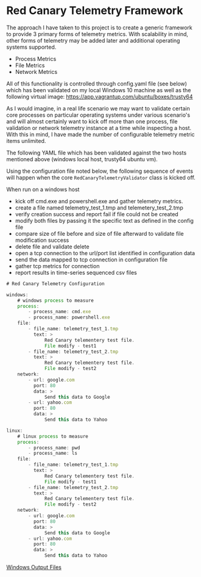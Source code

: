 # Red Canary Telemetry Framework

The approach I have taken to this project is to create a generic framework to provide 3 primary forms of telemetry metrics.  With scalability in mind, other forms of telemetry may be added later and additional operating systems supported.

* Process Metrics
* File Metrics
* Network Metrics

All of this functionality is controlled through config.yaml file (see below) which has been validated on my local Windows 10 machine as well as the following virtual image: https://app.vagrantup.com/ubuntu/boxes/trusty64

As I would imagine, in a real life scenario we may want to validate certain core processes on particular operating systems under various scenario's and will almost certainly want to kick off more than one process, file validation or network telemetry instance at a time while inspecting a host.  With this in mind, I have made the number of configurable telemetry metric items unlimited. 

The following YAML file which has been validated against the two hosts mentioned above (windows local host, trusty64 ubuntu vm).

Using the configuration file noted below, the following sequence of events will happen when the core ```RedCanaryTelemetryValidator``` class is kicked off.

When run on a windows host

* kick off cmd.exe and powershell.exe and gather telemetry metrics.
* create a file named telemetry_test_1.tmp and telemetery_test_2.tmp
* verify creation success and report fail if file could not be created
* modify both files by passing it the specific text as defined in the config file
* compare size of file before and size of file afterward to validate file modification success
* delete file and validate delete
* open a tcp connection to the url/port list identified in configuration data
* send the data mapped to tcp connection in configuration file
* gather tcp metrics for connection
* report results in time-series sequenced csv files

```javascript
# Red Canary Telemetry Configuration

windows:
    # windows process to measure
    process:        
        - process_name: cmd.exe 
        - process_name: powershell.exe
    file: 
        - file_name: telemetry_test_1.tmp
          text: >
              Red Canary telementery test file.
              File modify - test1
        - file_name: telemetry_test_2.tmp
          text: >
              Red Canary telementery test file.
              File modify - test2
    network:
        - url: google.com
          port: 80
          data: >
              Send this data to Google
        - url: yahoo.com
          port: 80
          data: >
              Send this data to Yahoo

linux:
    # linux process to measure
    process:        
        - process_name: pwd
        - process_name: ls
    file: 
        - file_name: telemetry_test_1.tmp
          text: >
              Red Canary telementery test file.
              File modify - test1
        - file_name: telemetry_test_2.tmp
          text: >
              Red Canary telementery test file.
              File modify - test2
    network:
        - url: google.com
          port: 80
          data: >
              Send this data to Google
        - url: yahoo.com
          port: 80
          data: >
              Send this data to Yahoo
```

[Windows Output Files](tree/master/output_files/windows)
